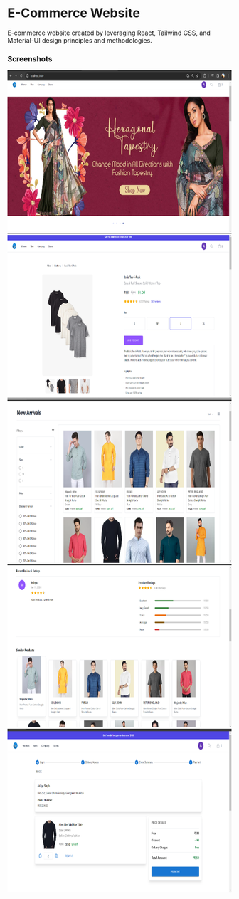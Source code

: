 # E-Commerce Website 

E-commerce website created by leveraging React, Tailwind CSS, and Material-UI design principles and methodologies.

### Screenshots

<p float="left">
<img src="https://github.com/lookthisisaddy/E-Commerce/blob/master/git_images/home.png" width="720" height="367"> 
<img src="https://github.com/lookthisisaddy/E-Commerce/blob/master/git_images/product.png" width="720" height="367"> 
<img src="https://github.com/lookthisisaddy/E-Commerce/blob/master/git_images/filters.png" width="720" height="367"> 
<img src="https://github.com/lookthisisaddy/E-Commerce/blob/master/git_images/reviews.png" width="720" height="367"> 
<img src="https://github.com/lookthisisaddy/E-Commerce/blob/master/git_images/checkout.png" width="720" height="367"> 
</p>
